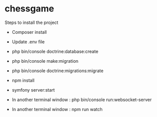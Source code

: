 # chessgame

Steps to install the project

- Composer install

- Update .env file

- php bin/console doctrine:database:create

- php bin/console make:migration

- php bin/console doctrine:migrations:migrate

- npm install

- symfony server:start

- In another terminal window : php bin/console run:websocket-server

- In another terminal window : npm run watch
